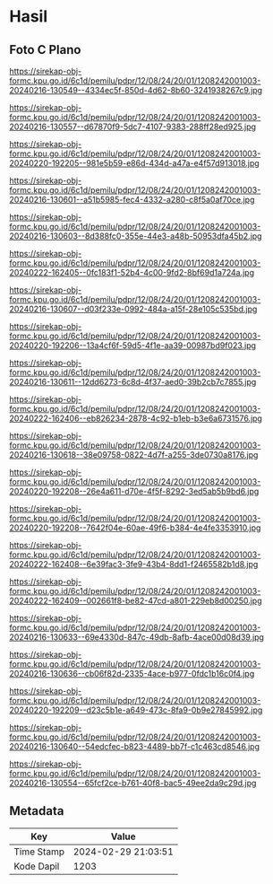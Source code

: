 # Hasil

## Foto C Plano

https://sirekap-obj-formc.kpu.go.id/6c1d/pemilu/pdpr/12/08/24/20/01/1208242001003-20240216-130549--4334ec5f-850d-4d62-8b60-3241938267c9.jpg

https://sirekap-obj-formc.kpu.go.id/6c1d/pemilu/pdpr/12/08/24/20/01/1208242001003-20240216-130557--d67870f9-5dc7-4107-9383-288ff28ed925.jpg

https://sirekap-obj-formc.kpu.go.id/6c1d/pemilu/pdpr/12/08/24/20/01/1208242001003-20240220-192205--981e5b59-e86d-434d-a47a-e4f57d913018.jpg

https://sirekap-obj-formc.kpu.go.id/6c1d/pemilu/pdpr/12/08/24/20/01/1208242001003-20240216-130601--a51b5985-fec4-4332-a280-c8f5a0af70ce.jpg

https://sirekap-obj-formc.kpu.go.id/6c1d/pemilu/pdpr/12/08/24/20/01/1208242001003-20240216-130603--8d388fc0-355e-44e3-a48b-50953dfa45b2.jpg

https://sirekap-obj-formc.kpu.go.id/6c1d/pemilu/pdpr/12/08/24/20/01/1208242001003-20240222-162405--0fc183f1-52b4-4c00-9fd2-8bf69d1a724a.jpg

https://sirekap-obj-formc.kpu.go.id/6c1d/pemilu/pdpr/12/08/24/20/01/1208242001003-20240216-130607--d03f233e-0992-484a-a15f-28e105c535bd.jpg

https://sirekap-obj-formc.kpu.go.id/6c1d/pemilu/pdpr/12/08/24/20/01/1208242001003-20240220-192206--13a4cf6f-59d5-4f1e-aa39-00987bd9f023.jpg

https://sirekap-obj-formc.kpu.go.id/6c1d/pemilu/pdpr/12/08/24/20/01/1208242001003-20240216-130611--12dd6273-6c8d-4f37-aed0-39b2cb7c7855.jpg

https://sirekap-obj-formc.kpu.go.id/6c1d/pemilu/pdpr/12/08/24/20/01/1208242001003-20240222-162406--eb826234-2878-4c92-b1eb-b3e6a6731576.jpg

https://sirekap-obj-formc.kpu.go.id/6c1d/pemilu/pdpr/12/08/24/20/01/1208242001003-20240216-130618--38e09758-0822-4d7f-a255-3de0730a8176.jpg

https://sirekap-obj-formc.kpu.go.id/6c1d/pemilu/pdpr/12/08/24/20/01/1208242001003-20240220-192208--26e4a611-d70e-4f5f-8292-3ed5ab5b9bd6.jpg

https://sirekap-obj-formc.kpu.go.id/6c1d/pemilu/pdpr/12/08/24/20/01/1208242001003-20240220-192208--7642f04e-60ae-49f6-b384-4e4fe3353910.jpg

https://sirekap-obj-formc.kpu.go.id/6c1d/pemilu/pdpr/12/08/24/20/01/1208242001003-20240222-162408--6e39fac3-3fe9-43b4-8dd1-f2465582b1d8.jpg

https://sirekap-obj-formc.kpu.go.id/6c1d/pemilu/pdpr/12/08/24/20/01/1208242001003-20240222-162409--002661f8-be82-47cd-a801-229eb8d00250.jpg

https://sirekap-obj-formc.kpu.go.id/6c1d/pemilu/pdpr/12/08/24/20/01/1208242001003-20240216-130633--69e4330d-847c-49db-8afb-4ace00d08d39.jpg

https://sirekap-obj-formc.kpu.go.id/6c1d/pemilu/pdpr/12/08/24/20/01/1208242001003-20240216-130636--cb06f82d-2335-4ace-b977-0fdc1b16c0f4.jpg

https://sirekap-obj-formc.kpu.go.id/6c1d/pemilu/pdpr/12/08/24/20/01/1208242001003-20240220-192209--d23c5b1e-a649-473c-8fa9-0b9e27845992.jpg

https://sirekap-obj-formc.kpu.go.id/6c1d/pemilu/pdpr/12/08/24/20/01/1208242001003-20240216-130640--54edcfec-b823-4489-bb7f-c1c463cd8546.jpg

https://sirekap-obj-formc.kpu.go.id/6c1d/pemilu/pdpr/12/08/24/20/01/1208242001003-20240216-130554--65fcf2ce-b761-40f8-bac5-49ee2da9c29d.jpg


## Metadata

| Key        | Value               |
| ---------- | ------------------- |
| Time Stamp | 2024-02-29 21:03:51 |
| Kode Dapil | 1203                |



